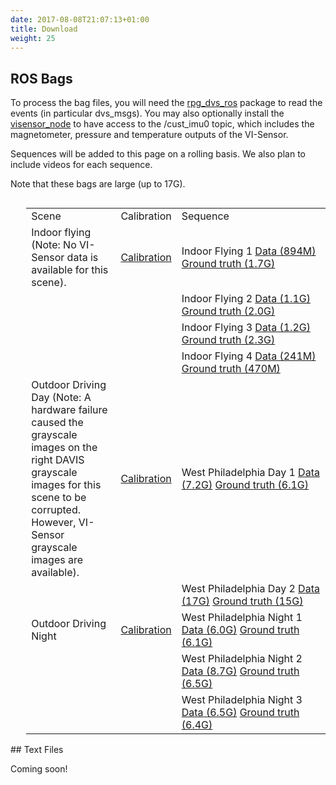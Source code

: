 ```yaml
---
date: 2017-08-08T21:07:13+01:00
title: Download
weight: 25
---
```


## ROS Bags

To process the bag files, you will need the <a href="https://github.com/uzh-rpg/rpg_dvs_ros">rpg_dvs_ros</a> package to read the events (in particular dvs_msgs). You may also optionally install the <a href="https://github.com/ethz-asl/visensor_node">visensor_node</a> to have access to the /cust_imu0 topic, which includes the magnetometer, pressure and temperature outputs of the VI-Sensor.

Sequences will be added to this page on a rolling basis. We also plan to include videos for each sequence.

Note that these bags are large (up to 17G).

<div style='float:left;margin-left:5%'>
<table>
<col width="30%">
<col width="10%">
<col width="50%">
<tr><td>Scene</td><td>Calibration</td><td>Sequence</td></tr>
<tr>
<td>Indoor flying (Note: No VI-Sensor data is available for this scene).</td>
<td>
<a href="http://visiondata.cis.upenn.edu/mvsec/indoor_flying/camchain-imucam-indoor_flying.yaml">Calibration</a>
</td>
<td>
Indoor Flying 1 <a href="http://visiondata.cis.upenn.edu/mvsec/indoor_flying/indoor_flight1_data.bag">Data (894M)</a> <a href="http://visiondata.cis.upenn.edu/mvsec/indoor_flying/indoor_flight1_gt.bag">Ground truth (1.7G)</a>
</td>
</tr>
<tr>
<td>
</td>
<td>
</td>
<td>
Indoor Flying 2 <a href="http://visiondata.cis.upenn.edu/mvsec/indoor_flying/indoor_flight2_data.bag">Data (1.1G)</a> <a href="http://visiondata.cis.upenn.edu/mvsec/indoor_flying/indoor_flight2_gt.bag">Ground truth (2.0G)</a>
</td>
</tr>
<tr>
<td>
</td>
<td>
</td>
<td>
Indoor Flying 3 <a href="http://visiondata.cis.upenn.edu/mvsec/indoor_flying/indoor_flight3_data.bag">Data (1.2G)</a> <a href="http://visiondata.cis.upenn.edu/mvsec/indoor_flying/indoor_flight3_gt.bag">Ground truth (2.3G)</a>
</td>
</tr>
<tr>
<td>
</td>
<td>
</td>
<td>
Indoor Flying 4 <a href="http://visiondata.cis.upenn.edu/mvsec/indoor_flying/indoor_flight4_data.bag">Data (241M)</a> <a href="http://visiondata.cis.upenn.edu/mvsec/indoor_flying/indoor_flight4_gt.bag">Ground truth (470M)</a>
</td>
</tr>
<tr>
<td>Outdoor Driving Day (Note: A hardware failure caused the grayscale images on the right DAVIS grayscale images for this scene to be corrupted. However, VI-Sensor grayscale images are available).</td>
<td>
<a href="http://visiondata.cis.upenn.edu/mvsec/outdoor_day/camchain-imucam-outdoor_day.yaml">Calibration</a>
</td>
<td>
West Philadelphia Day 1 <a href="http://visiondata.cis.upenn.edu/mvsec/outdoor_day/west_philly_day1_data.bag">Data (7.2G)</a> <a href="http://visiondata.cis.upenn.edu/mvsec/outdoor_day/west_philly_day1_gt.bag">Ground truth (6.1G)</a>
</td>
</tr>
<tr>
<td>
</td>
<td>
</td>
<td>
West Philadelphia Day 2 <a href="http://visiondata.cis.upenn.edu/mvsec/outdoor_day/west_philly_day2_data.bag">Data (17G)</a> <a href="http://visiondata.cis.upenn.edu/mvsec/outdoor_day/west_philly_day2_gt.bag">Ground truth (15G)</a>
</td>
</tr>
<tr>
<td>Outdoor Driving Night</td>
<td>
<a href="http://visiondata.cis.upenn.edu/mvsec/outdoor_night/camchain-imucam-outdoor_night.yaml">Calibration</a>
</td>
<td>
West Philadelphia Night 1 <a href="http://visiondata.cis.upenn.edu/mvsec/outdoor_night/west_philly_night1_data.bag">Data (6.0G)</a> <a href="http://visiondata.cis.upenn.edu/mvsec/outdoor_night/west_philly_night1_gt.bag">Ground truth (6.1G)</a>
</td>
</tr>
<tr>
<td>
</td>
<td>
</td>
<td>
West Philadelphia Night 2 <a href="http://visiondata.cis.upenn.edu/mvsec/outdoor_night/west_philly_night2_data.bag">Data (8.7G)</a> <a href="http://visiondata.cis.upenn.edu/mvsec/outdoor_night/west_philly_night2_gt.bag">Ground truth (6.5G)</a>
</td>
</tr>
<tr>
<td>
</td>
<td>
</td>
<td>
West Philadelphia Night 3 <a href="http://visiondata.cis.upenn.edu/mvsec/outdoor_night/west_philly_night3_data.bag">Data (6.5G)</a> <a href="http://visiondata.cis.upenn.edu/mvsec/outdoor_night/west_philly_night3_gt.bag">Ground truth (6.4G)</a>
</td>
</tr>
</table>
</div>


<BR CLEAR="all">
## Text Files

Coming soon!
